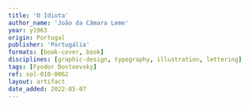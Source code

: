 ```yaml
---
title: 'O Idiota'
author_name: 'João da Câmara Leme'
year: y1963
origin: Portugal
publisher: 'Portugália'
formats: [book-cover, book]
disciplines: [graphic-design, typography, illustration, lettering]
tags: [Fyodor Dostoevsky]
ref: sol-010-0062
layout: artifact
date_added: 2022-05-07
---
```

